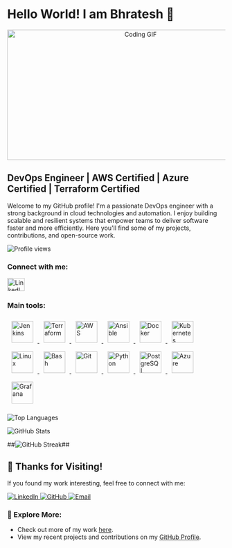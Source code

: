 <h1 align="left">Hello World! I am Bhratesh 👋</h1>

<div align="center">
  <img src="https://media.giphy.com/media/dWesBcTLavkZuG35MI/giphy.gif" width="600" height="300" alt="Coding GIF"/>
</div>

## DevOps Engineer | AWS Certified | Azure Certified | Terraform Certified 

Welcome to my GitHub profile! I'm a passionate DevOps engineer with a strong background in cloud technologies and automation. I enjoy building scalable and resilient systems that empower teams to deliver software faster and more efficiently. Here you'll find some of my projects, contributions, and open-source work.

<p align="left">
  <img src="https://komarev.com/ghpvc/?username=bhrateshd&label=Profile%20views&color=0e75b6&style=flat" alt="Profile views"/>
</p>

<h3 align="left">Connect with me:</h3>
<p align="left">
  <a href="https://linkedin.com/in/bhrateshd" target="_blank">
    <img src="https://raw.githubusercontent.com/rahuldkjain/github-profile-readme-generator/master/src/images/icons/Social/linked-in-alt.svg" alt="LinkedIn" height="30" width="40"/>
  </a>
</p>

<h3 align="left">Main tools:</h3>
<p align="left">
  <a href="https://www.jenkins.io/" target="_blank">
    <img src="https://profilinator.rishav.dev/skills-assets/jenkins-icon.svg" alt="Jenkins" height="50" style="margin: 10px"/>
  </a>
  <a href="https://www.terraform.io/" target="_blank">
    <img src="https://profilinator.rishav.dev/skills-assets/terraformio-icon.svg" alt="Terraform" height="50" style="margin: 10px"/>
  </a>
  <a href="https://aws.amazon.com/" target="_blank">
    <img src="https://profilinator.rishav.dev/skills-assets/amazonwebservices-original-wordmark.svg" alt="AWS" height="50" style="margin: 10px"/>
  </a>
  <a href="https://www.ansible.com/" target="_blank">
    <img src="https://profilinator.rishav.dev/skills-assets/ansible.png" alt="Ansible" height="50" style="margin: 10px"/>
  </a>
  <a href="https://www.docker.com/" target="_blank">
    <img src="https://profilinator.rishav.dev/skills-assets/docker-original-wordmark.svg" alt="Docker" height="50" style="margin: 10px"/>
  </a>
  <a href="https://kubernetes.io/" target="_blank">
    <img src="https://profilinator.rishav.dev/skills-assets/kubernetes-icon.svg" alt="Kubernetes" height="50" style="margin: 10px"/>
  </a>
  <a href="https://www.linux.org/" target="_blank">
    <img src="https://profilinator.rishav.dev/skills-assets/linux-original.svg" alt="Linux" height="50" style="margin: 10px"/>
  </a>
  <a href="https://www.gnu.org/software/bash/" target="_blank">
    <img src="https://profilinator.rishav.dev/skills-assets/gnu_bash-icon.svg" alt="Bash" height="50" style="margin: 10px"/>
  </a>
  <a href="https://github.com/" target="_blank">
    <img src="https://profilinator.rishav.dev/skills-assets/git-scm-icon.svg" alt="Git" height="50" style="margin: 10px"/>
  </a>
  <a href="https://www.python.org/" target="_blank">
    <img src="https://profilinator.rishav.dev/skills-assets/python-original.svg" alt="Python" height="50" style="margin: 10px"/>
  </a>
  <a href="https://www.postgresql.org/" target="_blank">
    <img src="https://profilinator.rishav.dev/skills-assets/postgresql-original-wordmark.svg" alt="PostgreSQL" height="50" style="margin: 10px"/>
  </a>
  <a href="https://azure.microsoft.com/en-in/" target="_blank">
    <img src="https://profilinator.rishav.dev/skills-assets/microsoft_azure-icon.svg" alt="Azure" height="50" style="margin: 10px"/>
  </a>
  <a href="https://grafana.com/" target="_blank">
    <img src="https://profilinator.rishav.dev/skills-assets/grafana.png" alt="Grafana" height="50" style="margin: 10px"/>
  </a>
</p>

<!-- Align the following sections to the left -->
<p align="left">
  <img src="https://github-readme-stats.vercel.app/api/top-langs?username=bhrateshd&show_icons=true&locale=en&layout=compact" alt="Top Languages" />
</p>

<p align="left">
  <img src="https://github-readme-stats.vercel.app/api?username=bhrateshd&show_icons=true&locale=en" alt="GitHub Stats" />
</p>
<p align="left">
  ##<img src="https://github-readme-streak-stats.herokuapp.com/?user=bhrateshd&date_format=j%20M%5B%20Y%5D" alt="GitHub Streak"/>##
</p>



## 🙏 Thanks for Visiting!

If you found my work interesting, feel free to connect with me:

<p align="left">
  <a href="https://linkedin.com/in/bhrateshdhangar" target="_blank">
    <img src="https://img.shields.io/badge/-LinkedIn-blue?style=flat-square&logo=linkedin" alt="LinkedIn">
  </a>
  <a href="https://github.com/bhrateshd" target="_blank">
    <img src="https://img.shields.io/badge/-GitHub-black?style=flat-square&logo=github" alt="GitHub">
  </a>
  <a href="mailto:bhrateshd@gmail.com" target="_blank">
    <img src="https://img.shields.io/badge/-Email-red?style=flat-square&logo=gmail&logoColor=white" alt="Email">
  </a>
</p>

### 📂 Explore More:
- Check out more of my work [here](https://github.com/bhrateshd).
- View my recent projects and contributions on my [GitHub Profile](https://github.com/bhrateshd?tab=repositories).
